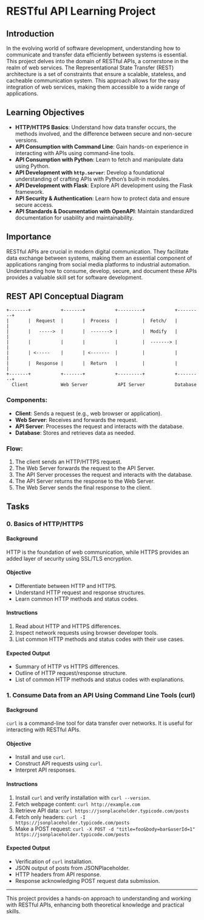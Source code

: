 # RESTful API Learning Project

## Introduction
In the evolving world of software development, understanding how to communicate and transfer data efficiently between systems is essential. This project delves into the domain of RESTful APIs, a cornerstone in the realm of web services. The Representational State Transfer (REST) architecture is a set of constraints that ensure a scalable, stateless, and cacheable communication system. This approach allows for the easy integration of web services, making them accessible to a wide range of applications.

## Learning Objectives
- **HTTP/HTTPS Basics**: Understand how data transfer occurs, the methods involved, and the difference between secure and non-secure versions.
- **API Consumption with Command Line**: Gain hands-on experience in interacting with APIs using command-line tools.
- **API Consumption with Python**: Learn to fetch and manipulate data using Python.
- **API Development with `http.server`**: Develop a foundational understanding of crafting APIs with Python’s built-in modules.
- **API Development with Flask**: Explore API development using the Flask framework.
- **API Security & Authentication**: Learn how to protect data and ensure secure access.
- **API Standards & Documentation with OpenAPI**: Maintain standardized documentation for usability and maintainability.

## Importance
RESTful APIs are crucial in modern digital communication. They facilitate data exchange between systems, making them an essential component of applications ranging from social media platforms to industrial automation. Understanding how to consume, develop, secure, and document these APIs provides a valuable skill set for software development.

## REST API Conceptual Diagram
```
+-------+           +-------+           +---------+           +---------+
|       |  Request  |       |  Process  |         |  Fetch/   |         |
|       |   ----->  |       |  -------> |         |  Modify   |         |
|       |           |       |           |         |  -------> |         |
|       | <-----    |       | <-------  |         |           |         |
|       |  Response |       |  Return   |         |           |         |
+-------+           +-------+           +---------+           +---------+
  Client            Web Server           API Server           Database
```
### Components:
- **Client**: Sends a request (e.g., web browser or application).
- **Web Server**: Receives and forwards the request.
- **API Server**: Processes the request and interacts with the database.
- **Database**: Stores and retrieves data as needed.

### Flow:
1. The client sends an HTTP/HTTPS request.
2. The Web Server forwards the request to the API Server.
3. The API Server processes the request and interacts with the database.
4. The API Server returns the response to the Web Server.
5. The Web Server sends the final response to the client.

## Tasks
### 0. Basics of HTTP/HTTPS
#### Background
HTTP is the foundation of web communication, while HTTPS provides an added layer of security using SSL/TLS encryption.

#### Objective
- Differentiate between HTTP and HTTPS.
- Understand HTTP request and response structures.
- Learn common HTTP methods and status codes.

#### Instructions
1. Read about HTTP and HTTPS differences.
2. Inspect network requests using browser developer tools.
3. List common HTTP methods and status codes with their use cases.

#### Expected Output
- Summary of HTTP vs HTTPS differences.
- Outline of HTTP request/response structure.
- List of common HTTP methods and status codes with explanations.

### 1. Consume Data from an API Using Command Line Tools (curl)
#### Background
`curl` is a command-line tool for data transfer over networks. It is useful for interacting with RESTful APIs.

#### Objective
- Install and use `curl`.
- Construct API requests using `curl`.
- Interpret API responses.

#### Instructions
1. Install `curl` and verify installation with `curl --version`.
2. Fetch webpage content: `curl http://example.com`
3. Retrieve API data: `curl https://jsonplaceholder.typicode.com/posts`
4. Fetch only headers: `curl -I https://jsonplaceholder.typicode.com/posts`
5. Make a POST request: `curl -X POST -d "title=foo&body=bar&userId=1" https://jsonplaceholder.typicode.com/posts`

#### Expected Output
- Verification of `curl` installation.
- JSON output of posts from JSONPlaceholder.
- HTTP headers from API response.
- Response acknowledging POST request data submission.

---
This project provides a hands-on approach to understanding and working with RESTful APIs, enhancing both theoretical knowledge and practical skills.

